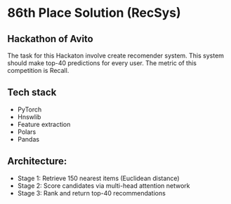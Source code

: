 # 86th Place Solution (RecSys)
## Hackathon of Avito
The task for this Hackaton involve create recomender system. This system should make top-40 predictions for every user. The metric of this competition is Recall.
## Tech stack
- PyTorch
- Hnswlib
- Feature extraction
- Polars
- Pandas
## Architecture:
- Stage 1: Retrieve 150 nearest items (Euclidean distance)  
- Stage 2: Score candidates via multi-head attention network  
- Stage 3: Rank and return top-40 recommendations

